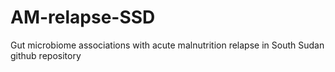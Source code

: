 # AM-relapse-SSD
Gut microbiome associations with acute malnutrition relapse in South Sudan github repository
